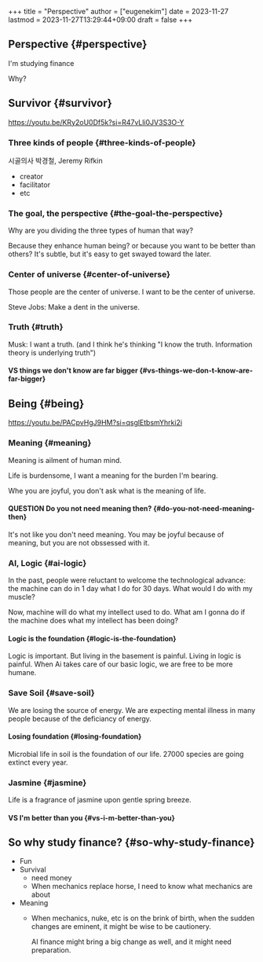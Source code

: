 +++
title = "Perspective"
author = ["eugenekim"]
date = 2023-11-27
lastmod = 2023-11-27T13:29:44+09:00
draft = false
+++

## Perspective {#perspective}

I'm studying finance

Why?


## Survivor {#survivor}

<https://youtu.be/KRy2oU0Df5k?si=R47vLli0JV3S3O-Y>


### Three kinds of people {#three-kinds-of-people}

시골의사 박경철, Jeremy Rifkin

-   creator
-   facilitator
-   etc


### The goal, the perspective {#the-goal-the-perspective}

Why are you dividing the three types of human that way?

Because they enhance human being? or because you want to be better than others?
It's subtle, but it's easy to get swayed toward the later.


### Center of universe {#center-of-universe}

Those people are the center of universe.
I want to be the center of universe.

Steve Jobs: Make a dent in the universe.


### Truth {#truth}

Musk: I want a truth. (and I think he's thinking "I know the truth. Information theory is underlying truth")


#### VS things we don't know are far bigger {#vs-things-we-don-t-know-are-far-bigger}


## Being {#being}

<https://youtu.be/PACpvHgJ9HM?si=qsglEtbsmYhrki2i>


### Meaning {#meaning}

Meaning is ailment of human mind.

Life is burdensome, I want a meaning for the burden I'm bearing.

Whe you are joyful, you don't ask what is the meaning of life.


#### <span class="org-todo done QUESTION">QUESTION</span> Do you not need meaning then? {#do-you-not-need-meaning-then}

It's not like you don't need meaning. You may be joyful because of meaning, but you are not obssessed with it.


### AI, Logic {#ai-logic}

In the past, people were reluctant to welcome the technological advance: the machine can do in 1 day what I do for 30 days.
What would I do with my muscle?

Now, machine will do what my intellect used to do. What am I gonna do if the machine does what my intellect has been doing?


#### Logic is the foundation {#logic-is-the-foundation}

Logic is important. But living in the basement is painful.
Living in logic is painful.
When Ai takes care of our basic logic, we are free to be more humane.


### Save Soil {#save-soil}

We are losing the source of energy.
We are expecting mental illness in many people because of the deficiancy of energy.


#### Losing foundation {#losing-foundation}

Microbial life in soil is the foundation of our life.
27000 species are going extinct every year.


### Jasmine {#jasmine}

Life is a fragrance of jasmine upon gentle spring breeze.


#### VS I'm better than you {#vs-i-m-better-than-you}


## So why study finance? {#so-why-study-finance}

-   Fun
-   Survival
    -   need money
    -   When mechanics replace horse, I need to know what mechanics are about
-   Meaning
    -   When mechanics, nuke, etc is on the brink of birth, when the sudden changes are eminent, it might be wise to be cautionery.

        AI finance might bring a big change as well, and it might need preparation.
